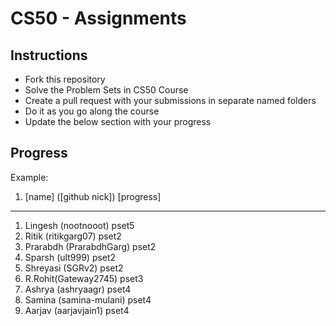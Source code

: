 # CS50 - Assignments

## Instructions

- Fork this repository
- Solve the Problem Sets in CS50 Course
- Create a pull request with your submissions in separate named folders
- Do it as you go along the course
- Update the below section with your progress

## Progress
Example:
1. [name] ([github nick]) [progress]

___________________________________________________

1. Lingesh (nootnooot) pset5
2. Ritik (ritikgarg07) pset2
3. Prarabdh (PrarabdhGarg) pset2
4. Sparsh (ult999) pset2
5. Shreyasi (SGRv2) pset2
6. R.Rohit(Gateway2745) pset3
7. Ashrya (ashryaagr) pset4
8. Samina (samina-mulani) pset4
9. Aarjav (aarjavjain1) pset4
